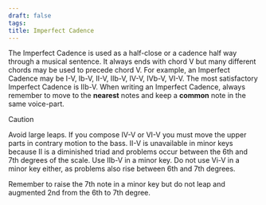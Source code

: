 ```yaml
---
draft: false
tags:
title: Imperfect Cadence
---
```

The Imperfect Cadence is used as a half-close or a cadence half way through a musical sentence. It always ends with chord V but many different chords may be used to precede chord V. For example, an Imperfect Cadence may be I-V, Ib-V, II-V, IIb-V, IV-V, IVb-V, VI-V. The most satisfactory Imperfect Cadence is IIb-V. When writing an Imperfect Cadence, always remember to move to the **nearest** notes and keep a **common** note in the same voice-part.

> [!Caution]
> Avoid large leaps. If you compose IV-V or VI-V you must move the upper parts in contrary motion to the bass. II-V is unavailable in minor keys because II is a diminished triad and problems occur between the 6th and 7th degrees of the scale. Use IIb-V in a minor key. Do not use Vi-V in a minor key either, as problems also rise between 6th and 7th degrees.

Remember to raise the 7th note in a minor key but do not leap and augmented 2nd from the 6th to 7th degree.
